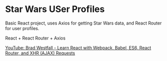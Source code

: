 # Star Wars USer Profiles

Basic React project, uses Axios for getting Star Wars data, and React Router for user profiles.

React + React Router + Axios

[YouTube: Brad Westfall - Learn React with Webpack, Babel, ES6, React Router, and XHR (AJAX) Requests](https://www.youtube.com/playlist?list=PLMve8qV_h5E8YuaoKG34145IuLRatslPU)